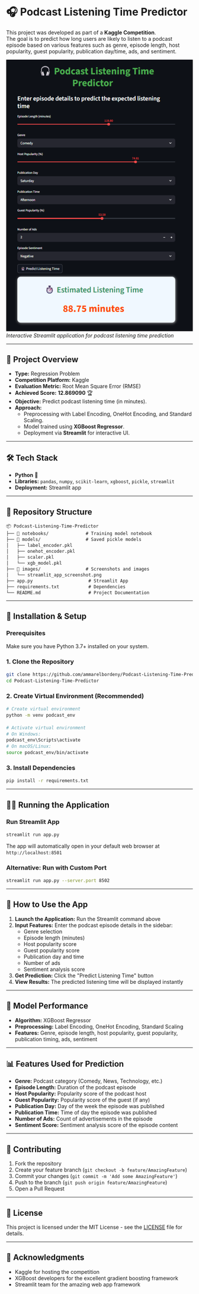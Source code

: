 # 🎧 Podcast Listening Time Predictor  
This project was developed as part of a **Kaggle Competition**.  
The goal is to predict how long users are likely to listen to a podcast episode based on various features such as genre, episode length, host popularity, guest popularity, publication day/time, ads, and sentiment.  

![Streamlit App Screenshot](https://github.com/ammarelbordeny/Podcast-Listening-Time-Predictor-/blob/main/images/Screenshot%202025-09-15%20015054.png)
*Interactive Streamlit application for podcast listening time prediction*

---
## 🚀 Project Overview  
- **Type:** Regression Problem  
- **Competition Platform:** Kaggle  
- **Evaluation Metric:** Root Mean Square Error (RMSE)
- **Achieved Score:** **12.869090** 🏆
- **Objective:** Predict podcast listening time (in minutes).  
- **Approach:**  
  - Preprocessing with Label Encoding, OneHot Encoding, and Standard Scaling.  
  - Model trained using **XGBoost Regressor**.  
  - Deployment via **Streamlit** for interactive UI.  
---
## 🛠️ Tech Stack  
- **Python** 🐍  
- **Libraries:** `pandas`, `numpy`, `scikit-learn`, `xgboost`, `pickle`, `streamlit`  
- **Deployment:** Streamlit app  
---
## 📂 Repository Structure  
```text
📦 Podcast-Listening-Time-Predictor
├── 📁 notebooks/              # Training model notebook
├── 📁 models/                 # Saved pickle models
│   ├── label_encoder.pkl
│   ├── onehot_encoder.pkl
│   ├── scaler.pkl
│   └── xgb_model.pkl
├── 📁 images/                 # Screenshots and images
│   └── streamlit_app_screenshot.png
├── app.py                     # Streamlit App
├── requirements.txt           # Dependencies
└── README.md                  # Project Documentation
```

---
## 🔧 Installation & Setup

### Prerequisites
Make sure you have Python 3.7+ installed on your system.

### 1. Clone the Repository
```bash
git clone https://github.com/ammarelbordeny/Podcast-Listening-Time-Predictor.git
cd Podcast-Listening-Time-Predictor
```

### 2. Create Virtual Environment (Recommended)
```bash
# Create virtual environment
python -m venv podcast_env

# Activate virtual environment
# On Windows:
podcast_env\Scripts\activate
# On macOS/Linux:
source podcast_env/bin/activate
```

### 3. Install Dependencies
```bash
pip install -r requirements.txt
```

---
## 🏃‍♂️ Running the Application

### Run Streamlit App
```bash
streamlit run app.py
```

The app will automatically open in your default web browser at `http://localhost:8501`

### Alternative: Run with Custom Port
```bash
streamlit run app.py --server.port 8502
```

---
## 🎯 How to Use the App

1. **Launch the Application:** Run the Streamlit command above
2. **Input Features:** Enter the podcast episode details in the sidebar:
   - Genre selection
   - Episode length (minutes)
   - Host popularity score
   - Guest popularity score
   - Publication day and time
   - Number of ads
   - Sentiment analysis score
3. **Get Prediction:** Click the "Predict Listening Time" button
4. **View Results:** The predicted listening time will be displayed instantly

---
## 🧠 Model Performance
- **Algorithm:** XGBoost Regressor
- **Preprocessing:** Label Encoding, OneHot Encoding, Standard Scaling
- **Features:** Genre, episode length, host popularity, guest popularity, publication timing, ads, sentiment

---
## 📊 Features Used for Prediction
- **Genre:** Podcast category (Comedy, News, Technology, etc.)
- **Episode Length:** Duration of the podcast episode
- **Host Popularity:** Popularity score of the podcast host
- **Guest Popularity:** Popularity score of the guest (if any)
- **Publication Day:** Day of the week the episode was published
- **Publication Time:** Time of day the episode was published
- **Number of Ads:** Count of advertisements in the episode
- **Sentiment Score:** Sentiment analysis score of the episode content

---
## 🤝 Contributing
1. Fork the repository
2. Create your feature branch (`git checkout -b feature/AmazingFeature`)
3. Commit your changes (`git commit -m 'Add some AmazingFeature'`)
4. Push to the branch (`git push origin feature/AmazingFeature`)
5. Open a Pull Request

---
## 📄 License
This project is licensed under the MIT License - see the [LICENSE](LICENSE) file for details.

---
## 🙏 Acknowledgments
- Kaggle for hosting the competition
- XGBoost developers for the excellent gradient boosting framework
- Streamlit team for the amazing web app framework
